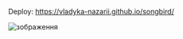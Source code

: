 Deploy: https://vladyka-nazarii.github.io/songbird/

![зображення](https://user-images.githubusercontent.com/106691030/222914170-747da7f0-0baa-4acf-bd9f-061f3ff77045.png)
